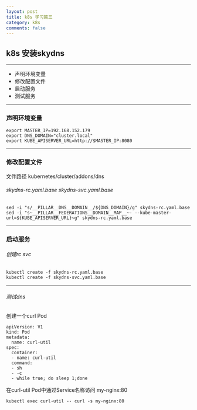 ```yaml
---
layout: post
title: k8s 学习篇三
category: k8s
comments: false
---
```



## k8s 安装skydns
---
  * 声明环境变量
  * 修改配置文件
  * 启动服务
  * 测试服务

  
---

### 声明环境变量

```
export MASTER_IP=192.168.152.179
export DNS_DOMAIN="cluster.local"
export KUBE_APISERVER_URL=http://$MASTER_IP:8080
```
---

### 修改配置文件
文件路径 kubernetes/cluster/addons/dns
###### skydns-rc.yaml.base skydns-svc.yaml.base
```
sed -i "s/__PILLAR__DNS__DOMAIN__/${DNS_DOMAIN}/g" skydns-rc.yaml.base
sed -i "s~__PILLAR__FEDERATIONS__DOMAIN__MAP__~- --kube-master-url=${KUBE_APISERVER_URL}~g" skydns-rc.yaml.base
```

------------------------------------

### 启动服务
###### 创建rc svc
```
kubectl create -f skydns-rc.yaml.base 
kubectl create -f skydns-svc.yaml.base 
```
---

###### 测试dns 
创建一个curl Pod

```
apiVersion: V1
kind: Pod
metadata:
  name: curl-util
spec:
  container:
  - name: curl-util
  command:
  - sh
  - -c
  - while true; do sleep 1;done
```

在curl-util Pod中通过Service名称访问 my-nginx:80

```
kubectl exec curl-util -- curl -s my-nginx:80
```
